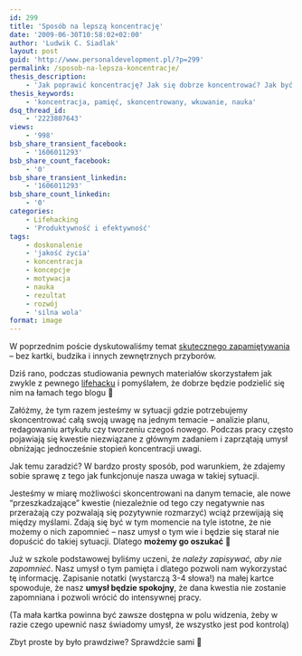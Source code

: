 ```yaml
---
id: 299
title: 'Sposób na lepszą koncentrację'
date: '2009-06-30T10:58:02+02:00'
author: 'Ludwik C. Siadlak'
layout: post
guid: 'http://www.personaldevelopment.pl/?p=299'
permalink: /sposob-na-lepsza-koncentracje/
thesis_description:
    - 'Jak poprawić koncentrację? Jak się dobrze koncentrować? Jak być skoncentrowanym? Jak wkuwać?'
thesis_keywords:
    - 'koncentracja, pamięć, skoncentrowany, wkuwanie, nauka'
dsq_thread_id:
    - '2223807643'
views:
    - '998'
bsb_share_transient_facebook:
    - '1606011293'
bsb_share_count_facebook:
    - '0'
bsb_share_transient_linkedin:
    - '1606011293'
bsb_share_count_linkedin:
    - '0'
categories:
    - Lifehacking
    - 'Produktywność i efektywność'
tags:
    - doskonalenie
    - 'jakość życia'
    - koncentracja
    - koncepcje
    - motywacja
    - nauka
    - rezultat
    - rozwój
    - 'silna wola'
format: image
---
```


W poprzednim poście dyskutowaliśmy temat [skutecznego zapamiętywania](http://personaldevelopment.pl/rozwoj/lifehacking/sposob-na-dobra-pamiec/) – bez kartki, budzika i innych zewnętrznych przyborów.

Dziś rano, podczas studiowania pewnych materiałów skorzystałem jak zwykle z pewnego [lifehacku](http://personaldevelopment.pl/temat/rozwoj/lifehacking/) i pomyślałem, że dobrze będzie podzielić się nim na łamach tego blogu 🙂

Załóżmy, że tym razem jesteśmy w sytuacji gdzie potrzebujemy skoncentrować całą swoją uwagę na jednym temacie – analizie planu, redagowaniu artykułu czy tworzeniu czegoś nowego. Podczas pracy często pojawiają się kwestie niezwiązane z głównym zadaniem i zaprzątają umysł obniżając jednocześnie stopień koncentracji uwagi.

Jak temu zaradzić? W bardzo prosty sposób, pod warunkiem, że zdajemy sobie sprawę z tego jak funkcjonuje nasza uwaga w takiej sytuacji.

Jesteśmy w miarę możliwości skoncentrowani na danym temacie, ale nowe “przeszkadzające” kwestie (niezależnie od tego czy negatywnie nas przerażają czy pozwalają się pozytywnie rozmarzyć) wciąż przewijają się między myślami. Zdają się być w tym momencie na tyle istotne, że nie możemy o nich zapomnieć – nasz umysł o tym wie i będzie się starał nie dopuścić do takiej sytuacji. Dlatego **możemy go oszukać** 🙂

Już w szkole podstawowej byliśmy uczeni, że *należy zapisywać, aby nie zapomnieć*. Nasz umysł o tym pamięta i dlatego pozwoli nam wykorzystać tę informację. Zapisanie notatki (wystarczą 3-4 słowa!) na małej kartce spowoduje, że nasz **umysł będzie spokojny**, że dana kwestia nie zostanie zapomniana i pozwoli wrócić do intensywnej pracy.

(Ta mała kartka powinna być zawsze dostępna w polu widzenia, żeby w razie czego upewnić nasz świadomy umysł, że wszystko jest pod kontrolą)

Zbyt proste by było prawdziwe? Sprawdźcie sami 🙂